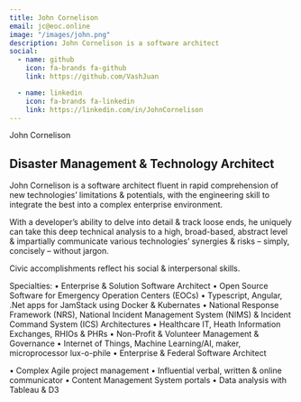 ```yaml
---
title: John Cornelison
email: jc@eoc.online
image: "/images/john.png"
description: John Cornelison is a software architect
social:
  - name: github
    icon: fa-brands fa-github
    link: https://github.com/VashJuan

  - name: linkedin
    icon: fa-brands fa-linkedin
    link: https://linkedin.com/in/JohnCornelison
---
```


John Cornelison

## Disaster Management & Technology Architect

John Cornelison is a software architect fluent in rapid comprehension of new technologies’ limitations & potentials, with the engineering skill to integrate the best into a complex enterprise environment.

With a developer’s ability to delve into detail & track loose ends, he uniquely can take this deep technical analysis to a high, broad-based, abstract level & impartially communicate various technologies’ synergies & risks – simply, concisely – without jargon.

Civic accomplishments reflect his social & interpersonal skills.

Specialties:
• Enterprise & Solution Software Architect
• Open Source Software for Emergency Operation Centers (EOCs)
• Typescript, Angular, .Net apps for JamStack using Docker & Kubernates
• National Response Framework (NRS), National Incident Management System (NIMS) &
Incident Command System (ICS) Architectures
• Healthcare IT, Heath Information Exchanges, RHIOs & PHRs
• Non-Profit & Volunteer Management & Governance
• Internet of Things, Machine Learning/AI, maker, microprocessor lux-o-phile
• Enterprise & Federal Software Architect

• Complex Agile project management
• Influential verbal, written & online communicator
• Content Management System portals
• Data analysis with Tableau & D3
